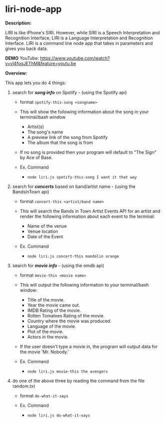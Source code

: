# liri-node-app
**Description:**

 LIRI is like iPhone's SIRI. However, while SIRI is a Speech Interpretation and Recognition Interface, LIRI is a Language Interpretation and Recognition Interface. LIRI is a command line node app that takes in parameters and gives you back data.

**DEMO**
YouTube: https://www.youtube.com/watch?v=vl4foqJEThM&feature=youtu.be

**Overview:**

This app lets you do 4 things:

1. search for __*song info*__ on Spotify - (using the Spotify api)
    - format `spotify-this-song <songname>`
    - This will show the following information about the song in your terminal/bash window
        - Artist(s)
        - The song's name
        - A preview link of the song from Spotify
        - The album that the song is from
    - If no song is provided then your program will default to "The Sign" by Ace of Base.

    - Ex. Command 
        - `node liri.js spotify-this-song I want it that way`
    

2. search for __*concerts*__ based on band/artist name - (using the BandsInTown api)
    - format `concert-this <artist/band name>`
    - This will search the Bands in Town Artist Events API for an artist and render the following information about each event to the terminal:
        - Name of the venue
        - Venue location
        - Date of the Event

    - Ex. Command 
        - `node liri.js concert-this mandolin orange`

3. search for __*movie info*__ - (using the omdb api)
    - format `movie-this <movie name>`
    - This will output the following information to your terminal/bash window:
        * Title of the movie.
        * Year the movie came out.
        * IMDB Rating of the movie.
        * Rotten Tomatoes Rating of the movie.
        * Country where the movie was produced.
        * Language of the movie.
        * Plot of the movie.
        * Actors in the movie.
    - If the user doesn't type a movie in, the program will output data for the movie 'Mr. Nobody.'

    - Ex. Command 
        - `node liri.js movie-this the avengers`

4. do one of the above three by reading the command from the file random.txt
    - format `do-what-it-says`
    
    - Ex. Command 
        - `node liri.js do-what-it-says`

